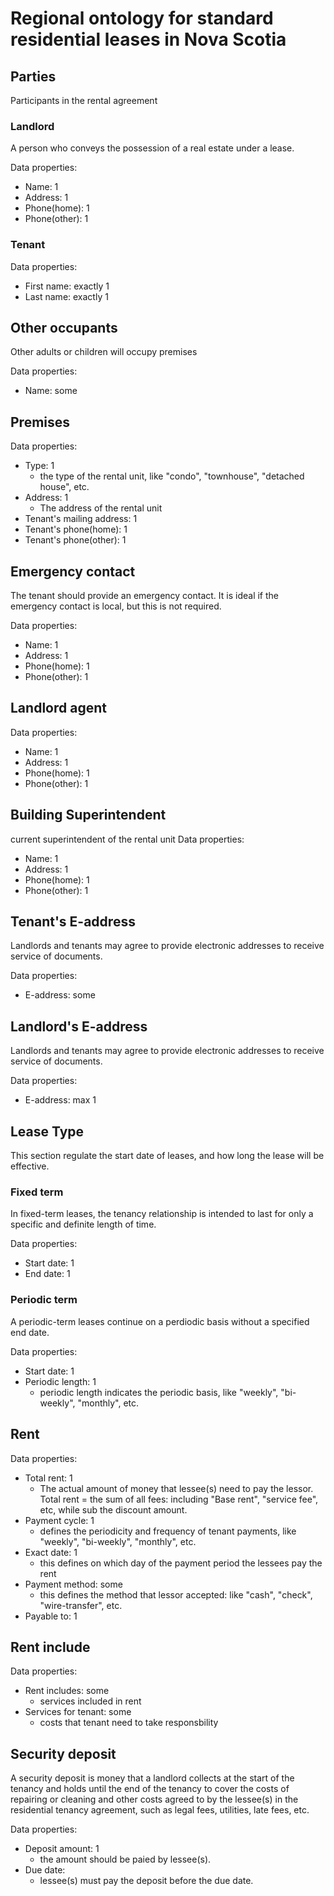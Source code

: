# Regional ontology for standard residential leases in Nova Scotia 

## Parties 
Participants in the rental agreement 

### Landlord

A person who conveys the possession of a real estate under a lease.

Data properties: 
- Name: 1 
- Address: 1
- Phone(home): 1
- Phone(other): 1

### Tenant 

Data properties: 
- First name: exactly 1
- Last name: exactly 1

## Other occupants 
Other adults or children will occupy premises 

Data properties: 
- Name: some 

## Premises 

Data properties: 
- Type: 1 
    - the type of the rental unit, like "condo", "townhouse", "detached house", etc. 
- Address: 1
    - The address of the rental unit
- Tenant's mailing address: 1 
- Tenant's phone(home): 1
- Tenant's phone(other): 1

## Emergency contact 
The tenant should provide an emergency contact. It is ideal if the emergency contact is local, but this is not required.

Data properties: 
- Name: 1 
- Address: 1
- Phone(home): 1
- Phone(other): 1

## Landlord agent 

Data properties: 
- Name: 1 
- Address: 1
- Phone(home): 1
- Phone(other): 1

## Building Superintendent
current superintendent of the rental unit 
Data properties: 
- Name: 1 
- Address: 1
- Phone(home): 1
- Phone(other): 1

## Tenant's E-address 
Landlords and tenants may agree to provide electronic addresses to receive service of documents.

Data properties: 
- E-address: some 

## Landlord's E-address 
Landlords and tenants may agree to provide electronic addresses to receive service of documents.

Data properties: 
- E-address: max 1 


## Lease Type  
This section regulate the start date of leases, and how long the lease will be effective. 

### Fixed term 
In fixed-term leases, the tenancy relationship is intended to last for only a specific and definite length of time.

Data properties: 
- Start date: 1 
- End date: 1 

### Periodic term 
A periodic-term leases continue on a perdiodic basis without a specified end date. 

Data properties: 
- Start date: 1 
- Periodic length: 1
    - periodic length indicates the periodic basis, like "weekly", "bi-weekly", "monthly", etc. 

## Rent 

Data properties: 

- Total rent: 1 
    - The actual amount of money that lessee(s) need to pay the lessor. Total rent = the sum of all fees: including "Base rent", "service fee", etc, while sub the discount amount. 
- Payment cycle: 1 
    - defines the periodicity and frequency of tenant payments, like "weekly", "bi-weekly", "monthly", etc. 
- Exact date: 1 
    - this defines on which day of the payment period the lessees pay the rent
- Payment method: some
    - this defines the method that lessor accepted: like "cash", "check", "wire-transfer", etc. 
- Payable to: 1 

## Rent include 

Data properties: 
- Rent includes: some 
    - services included in rent 
- Services for tenant: some 
    - costs that tenant need to take responsbility

## Security deposit 
A security deposit is money that a landlord collects at the start of the tenancy and holds until the end of the tenancy to cover the costs of repairing or cleaning and other costs agreed to by the lessee(s) in the residential tenancy agreement, such as legal fees, utilities, late fees, etc.

Data properties: 
- Deposit amount: 1
    - the amount should be paied by lessee(s). 
- Due date: 
    - lessee(s) must pay the deposit before the due date. 